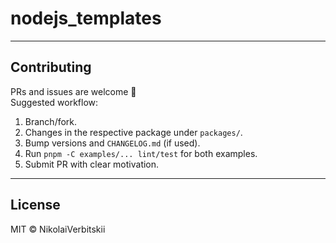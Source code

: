 # nodejs_templates

---

## Contributing

PRs and issues are welcome 🙌\
Suggested workflow:

1.  Branch/fork.
2.  Changes in the respective package under `packages/`.
3.  Bump versions and `CHANGELOG.md` (if used).
4.  Run `pnpm -C examples/... lint/test` for both examples.
5.  Submit PR with clear motivation.

---

## License

MIT © NikolaiVerbitskii
